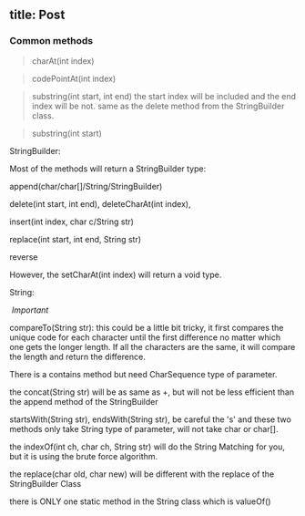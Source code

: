 title: Post
------------------------------------
<!-- en-US:+ -->

### Common methods

>charAt(int index)

>codePointAt(int index)

>substring(int start, int end) the start index will be included and the end index will be not. same as the delete method from the StringBuilder class.

>substring(int start)

StringBuilder:

Most of the methods will return a StringBuilder type:

append(char/char[]/String/StringBuilder)

delete(int start, int end), deleteCharAt(int index),

insert(int index, char c/String str)

replace(int start, int end, String str)

reverse

However, the setCharAt(int index) will return a void type.

String:

 *Important*

compareTo(String str): this could be a little bit tricky, it first compares the unique code for each character until the first difference no matter which one gets the longer length. If all the characters are the same, it will compare the length and return the difference.

There is a contains method but need CharSequence type of parameter.

the concat(String str) will be as same as +, but will not be less efficient than the append method of the StringBuilder

startsWith(String str), endsWith(String str), be careful the 's' and these two methods only take String type of parameter, will not take char or char[].

the indexOf(int ch, char ch, String str) will do the String Matching for you, but it is using the brute force algorithm. 

the replace(char old, char new) will be different with the replace of the StringBuilder Class

there is ONLY one static method in the String class which is valueOf()





